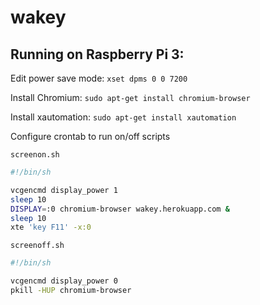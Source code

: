 # wakey

## Running on Raspberry Pi 3:

Edit power save mode: `xset dpms 0 0 7200`

Install Chromium: `sudo apt-get install chromium-browser`

Install xautomation: `sudo apt-get install xautomation`

Configure crontab to run on/off scripts


`screenon.sh`

```bash
#!/bin/sh

vcgencmd display_power 1
sleep 10
DISPLAY=:0 chromium-browser wakey.herokuapp.com &
sleep 10
xte 'key F11' -x:0
```

`screenoff.sh`

```bash
#!/bin/sh

vcgencmd display_power 0
pkill -HUP chromium-browser
```
